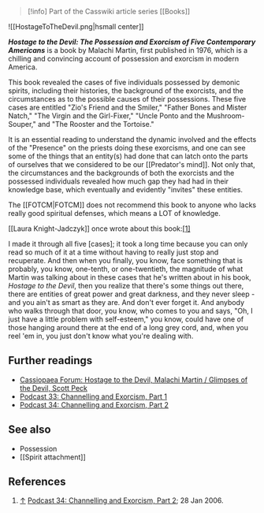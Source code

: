 > [!info] Part of the Casswiki article series [[Books]]

![[HostageToTheDevil.png|hsmall center]]


_**Hostage to the Devil: The Possession and Exorcism of Five Contemporary Americans**_ is a book by Malachi Martin, first published in 1976, which is a chilling and convincing account of possession and exorcism in modern America.

This book revealed the cases of five individuals possessed by demonic spirits, including their histories, the background of the exorcists, and the circumstances as to the possible causes of their possessions. These five cases are entitled "Zio's Friend and the Smiler," "Father Bones and Mister Natch," "The Virgin and the Girl-Fixer," "Uncle Ponto and the Mushroom-Souper," and "The Rooster and the Tortoise."

It is an essential reading to understand the dynamic involved and the effects of the "Presence" on the priests doing these exorcisms, and one can see some of the things that an entity(s) had done that can latch onto the parts of ourselves that we considered to be our [[Predator's mind]]. Not only that, the circumstances and the backgrounds of both the exorcists and the possessed individuals revealed how much gap they had had in their knowledge base, which eventually and evidently "invites" these entities.

The [[FOTCM|FOTCM]] does not recommend this book to anyone who lacks really good spiritual defenses, which means a LOT of knowledge.

[[Laura Knight-Jadczyk]] once wrote about this book:[\[1\]](#cite_note-1)

I made it through all five \[cases\]; it took a long time because you can only read so much of it at a time without having to really just stop and recuperate. And then when you finally, you know, face something that is probably, you know, one-tenth, or one-twentieth, the magnitude of what Martin was talking about in these cases that he's written about in his book, _Hostage to the Devil_, then you realize that there's some things out there, there are entities of great power and great darkness, and they never sleep - and you ain't as smart as they are. And don't ever forget it. And anybody who walks through that door, you know, who comes to you and says, "Oh, I just have a little problem with self-esteem," you know, could have one of those hanging around there at the end of a long grey cord, and, when you reel 'em in, you just don't know what you're dealing with.

Further readings
----------------

*   [Cassiopaea Forum: Hostage to the Devil, Malachi Martin / Glimpses of the Devil, Scott Peck](https://cassiopaea.org/forum/index.php/topic,159.0.html)
*   [Podcast 33: Channelling and Exorcism, Part 1](https://cassiopaea.org/forum/index.php/topic,5953.0.html)
*   [Podcast 34: Channelling and Exorcism, Part 2](https://cassiopaea.org/forum/index.php/topic,5903.0.html)

See also
--------

*   Possession
*   [[Spirit attachment]]

References
----------

1.  [↑](#cite_ref-1) [Podcast 34: Channelling and Exorcism, Part 2](https://cassiopaea.org/forum/index.php/topic,5903.0.html); 28 Jan 2006.